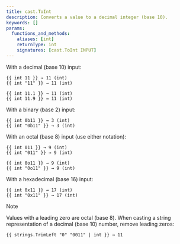 ```yaml
---
title: cast.ToInt
description: Converts a value to a decimal integer (base 10).
keywords: []
params:
  functions_and_methods:
    aliases: [int]
    returnType: int
    signatures: [cast.ToInt INPUT]
---
```


With a decimal (base 10) input:

```go-html-template
{{ int 11 }} → 11 (int)
{{ int "11" }} → 11 (int)

{{ int 11.1 }} → 11 (int)
{{ int 11.9 }} → 11 (int)
```

With a binary (base 2) input:

```go-html-template
{{ int 0b11 }} → 3 (int)
{{ int "0b11" }} → 3 (int)
```

With an octal (base 8) input (use either notation):

```go-html-template
{{ int 011 }} → 9 (int)
{{ int "011" }} → 9 (int)

{{ int 0o11 }} → 9 (int)
{{ int "0o11" }} → 9 (int)
```

With a hexadecimal (base 16) input:

```go-html-template
{{ int 0x11 }} → 17 (int)
{{ int "0x11" }} → 17 (int)
```

> [!note]
> Values with a leading zero are octal (base 8). When casting a string representation of a decimal (base 10) number, remove leading zeros:

`{{ strings.TrimLeft "0" "0011" | int }} → 11`
